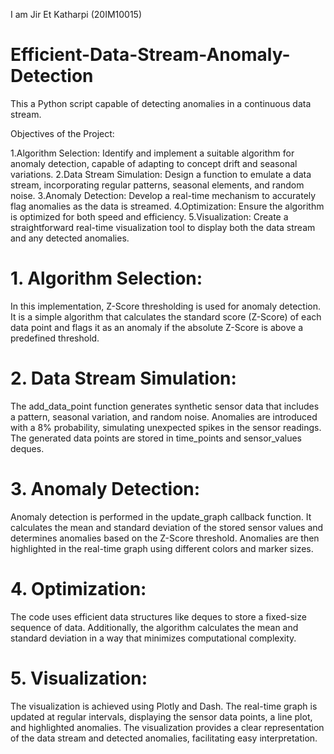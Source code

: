 I am Jir Et Katharpi
(20IM10015)

# Efficient-Data-Stream-Anomaly-Detection
This a Python script capable of detecting anomalies in a continuous data stream.

Objectives of the Project:

1.Algorithm Selection: Identify and implement a suitable algorithm for anomaly detection, capable of adapting to concept drift and seasonal variations.
2.Data Stream Simulation: Design a function to emulate a data stream, incorporating regular patterns, seasonal elements, and random noise.
3.Anomaly Detection: Develop a real-time mechanism to accurately flag anomalies as the data is streamed.
4.Optimization: Ensure the algorithm is optimized for both speed and efficiency.
5.Visualization: Create a straightforward real-time visualization tool to display both the data stream and any detected anomalies.

# 1. Algorithm Selection: 
  In this implementation, Z-Score thresholding is used for anomaly detection. 
  It is a simple algorithm that calculates the standard score (Z-Score) of each data point 
  and flags it as an anomaly if the absolute Z-Score is above a predefined threshold.

# 2. Data Stream Simulation:
  The add_data_point function generates synthetic sensor data that includes a pattern, seasonal variation, 
  and random noise. Anomalies are introduced with a 8% probability, simulating unexpected spikes in the sensor readings.
  The generated data points are stored in time_points and sensor_values deques.

# 3. Anomaly Detection:
  Anomaly detection is performed in the update_graph callback function. It calculates the mean and standard deviation 
  of the stored sensor values and determines anomalies based on the Z-Score threshold. Anomalies are then highlighted 
  in the real-time graph using different colors and marker sizes.

# 4. Optimization:
  The code uses efficient data structures like deques to store a fixed-size sequence of data. 
  Additionally, the algorithm calculates the mean and standard deviation in a way that minimizes computational complexity.

# 5. Visualization:
  The visualization is achieved using Plotly and Dash. The real-time graph is updated at regular intervals, 
  displaying the sensor data points, a line plot, and highlighted anomalies. The visualization provides a clear 
  representation of the data stream and detected anomalies, facilitating easy interpretation.



